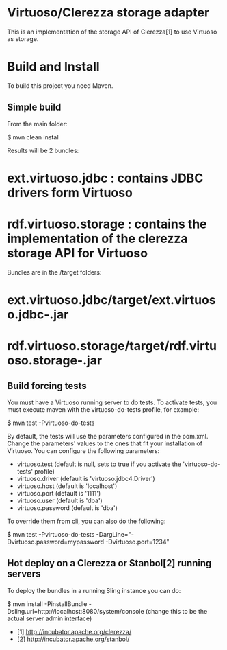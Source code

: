 # Virtuoso/Clerezza storage adapter

This is an implementation of the storage API of Clerezza[1] to use Virtuoso as storage.
 

# Build and Install
To build this project you need Maven. 

## Simple build
From the main folder:

 $ mvn clean install

Results will be 2 bundles:

# ext.virtuoso.jdbc : contains JDBC drivers form Virtuoso
# rdf.virtuoso.storage : contains the implementation of the clerezza storage API for Virtuoso

Bundles are in the /target folders:

# ext.virtuoso.jdbc/target/ext.virtuoso.jdbc-<version>.jar
# rdf.virtuoso.storage/target/rdf.virtuoso.storage-<version>.jar

## Build forcing tests
You must have a Virtuoso running server to do tests.
To activate tests, you must execute maven with the virtuoso-do-tests profile, for example:

 $ mvn test -Pvirtuoso-do-tests
 
By default, the tests will use the parameters configured in the pom.xml. Change the parameters' values to the ones that fit your installation of Virtuoso.
You can configure the following parameters:
* virtuoso.test (default is null, sets to true if you activate the 'virtuoso-do-tests' profile)
* virtuoso.driver (default is 'virtuoso.jdbc4.Driver')
* virtuoso.host (default is 'localhost')
* virtuoso.port (default is '1111')
* virtuoso.user (default is 'dba')
* virtuoso.password (default is 'dba')

To override them from cli, you can also do the following:

 $ mvn test -Pvirtuoso-do-tests -DargLine="-Dvirtuoso.password=mypassword -Dvirtuoso.port=1234"
 

## Hot deploy on a Clerezza or Stanbol[2] running servers

To deploy the bundles in a running Sling instance you can do:

 $ mvn install -PinstallBundle -Dsling.url=http://localhost:8080/system/console (change this to be the actual server admin interface)


* [1] http://incubator.apache.org/clerezza/
* [2] http://incubator.apache.org/stanbol/